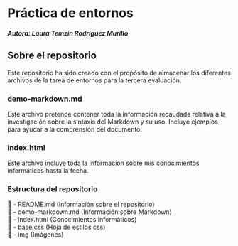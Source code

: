 # Práctica de entornos
##### Autora: Laura Temzin Rodríguez Murillo

## Sobre el repositorio  
Este repositorio ha sido creado con el propósito de almacenar los diferentes archivos de la tarea de entornos para la tercera evaluación.

### demo-markdown.md
Este archivo pretende contener toda la información recaudada relativa a la investigación sobre la sintaxis del Markdown y su uso. Incluye ejemplos para ayudar a la comprensión del documento. 

### index.html
Este archivo incluye toda la información sobre mis conocimientos informáticos hasta la fecha.


### Estructura del repositorio  
📄 - README.md (Información sobre el repositorio)  
📄 - demo-markdown.md (Información sobre Markdown)  
📄 - index.html (Conocimientos informáticos)  
📄 - base.css (Hoja de estilos css)  
📁 - img (Imágenes)
